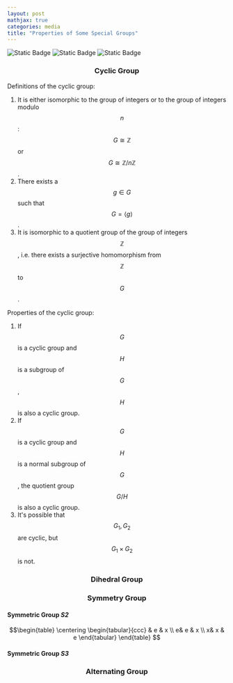 ```yaml
---
layout: post
mathjax: true
categories: media
title: "Properties of Some Special Groups"
---
```

![Static Badge](https://img.shields.io/badge/Category-Notes-blue) ![Static Badge](https://img.shields.io/badge/Subject-Mathematics-seagreen) ![Static Badge](https://img.shields.io/badge/Updating-brown)  

### <center>Cyclic Group</center>
Definitions of the cyclic group:
1. It is either isomorphic to the group of integers or to the group of integers modulo $$n$$: $$G\cong \mathbb{Z}$$ or $$G\cong \mathbb{Z}/n\mathbb{Z}$$.
2. There exists a $$g\in G$$ such that $$G=\langle g\rangle$$.
3. It is isomorphic to a quotient group of the group of integers $$\mathbb{Z}$$, i.e. there exists a surjective homomorphism from $$\mathbb{Z}$$ to $$G$$.

Properties of the cyclic group:
1. If $$G$$ is a cyclic group and $$H$$ is a subgroup of $$G$$, $$H$$ is also a cyclic group.
2. If $$G$$ is a cyclic group and $$H$$ is a normal subgroup of $$G$$, the quotient group $$G/H$$ is also a cyclic group.
3. It's possible that $$G_1,G_2$$ are cyclic, but $$G_1\times G_2$$ is not.

### <center>Dihedral Group</center>



### <center>Symmetry Group</center>
#### Symmetric Group *S2*
$$\begin{table}
    \centering
    \begin{tabular}{ccc}
          & e & x \\
         e& e & x \\  
         x& x & e 
    \end{tabular}
\end{table}
$$

#### Symmetric Group *S3*









### <center>Alternating Group</center>
